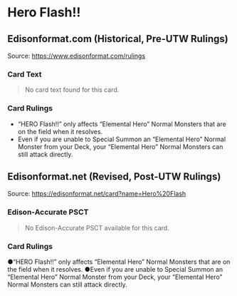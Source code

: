 # Hero Flash!!

## Edisonformat.com (Historical, Pre-UTW Rulings)

Source: https://www.edisonformat.com/rulings

### Card Text

> No card text found for this card.

### Card Rulings

*   “HERO Flash!!” only affects “Elemental Hero” Normal Monsters that are on the field when it resolves.
*   Even if you are unable to Special Summon an “Elemental Hero” Normal Monster from your Deck, your “Elemental Hero” Normal Monsters can still attack directly.

## Edisonformat.net (Revised, Post-UTW Rulings)

Source: https://edisonformat.net/card?name=Hero%20Flash

### Edison-Accurate PSCT

> No Edison-Accurate PSCT available for this card.

### Card Rulings

●“HERO Flash!!” only affects “Elemental Hero” Normal Monsters that are on the field when it resolves.
●Even if you are unable to Special Summon an “Elemental Hero” Normal Monster from your Deck, your “Elemental Hero” Normal Monsters can still attack directly.
            